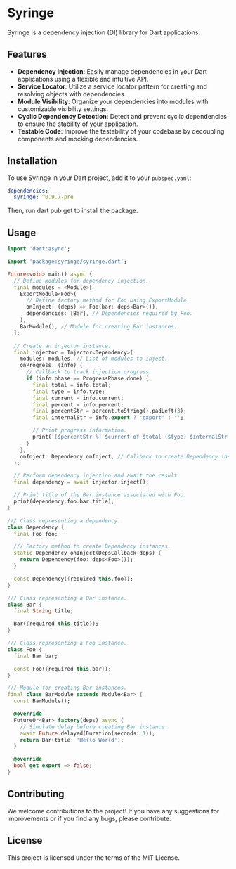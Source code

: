 # Syringe

Syringe is a dependency injection (DI) library for Dart applications.

## Features

- **Dependency Injection**: Easily manage dependencies in your Dart applications using a flexible and intuitive API.
- **Service Locator**: Utilize a service locator pattern for creating and resolving objects with dependencies.
- **Module Visibility**: Organize your dependencies into modules with customizable visibility settings.
- **Cyclic Dependency Detection**: Detect and prevent cyclic dependencies to ensure the stability of your application.
- **Testable Code**: Improve the testability of your codebase by decoupling components and mocking dependencies.

## Installation

To use Syringe in your Dart project, add it to your `pubspec.yaml`:

```yaml
dependencies:
  syringe: ^0.9.7-pre
```

Then, run dart pub get to install the package.

## Usage

```dart
import 'dart:async';

import 'package:syringe/syringe.dart';

Future<void> main() async {
  // Define modules for dependency injection.
  final modules = <Module>[
    ExportModule<Foo>(
      // Define factory method for Foo using ExportModule.
      onInject: (deps) => Foo(bar: deps<Bar>()),
      dependencies: [Bar], // Dependencies required by Foo.
    ),
    BarModule(), // Module for creating Bar instances.
  ];

  // Create an injector instance.
  final injector = Injector<Dependency>(
    modules: modules, // List of modules to inject.
    onProgress: (info) {
      // Callback to track injection progress.
      if (info.phase == ProgressPhase.done) {
        final total = info.total;
        final type = info.type;
        final current = info.current;
        final percent = info.percent;
        final percentStr = percent.toString().padLeft(3);
        final internalStr = info.export ? 'export' : '';

        // Print progress information.
        print('[$percentStr %] $current of $total ($type) $internalStr');
      }
    },
    onInject: Dependency.onInject, // Callback to create Dependency instances.
  );

  // Perform dependency injection and await the result.
  final dependency = await injector.inject();

  // Print title of the Bar instance associated with Foo.
  print(dependency.foo.bar.title);
}

/// Class representing a dependency.
class Dependency {
  final Foo foo;

  /// Factory method to create Dependency instances.
  static Dependency onInject(DepsCallback deps) {
    return Dependency(foo: deps<Foo>());
  }

  const Dependency({required this.foo});
}

/// Class representing a Bar instance.
class Bar {
  final String title;

  Bar({required this.title});
}

/// Class representing a Foo instance.
class Foo {
  final Bar bar;

  const Foo({required this.bar});
}

/// Module for creating Bar instances.
final class BarModule extends Module<Bar> {
  const BarModule();

  @override
  FutureOr<Bar> factory(deps) async {
    // Simulate delay before creating Bar instance.
    await Future.delayed(Duration(seconds: 1));
    return Bar(title: 'Hello World');
  }

  @override
  bool get export => false;
}
```

## Contributing

We welcome contributions to the project! If you have any suggestions for improvements or if you find any bugs, please contribute.

## License

This project is licensed under the terms of the MIT License.